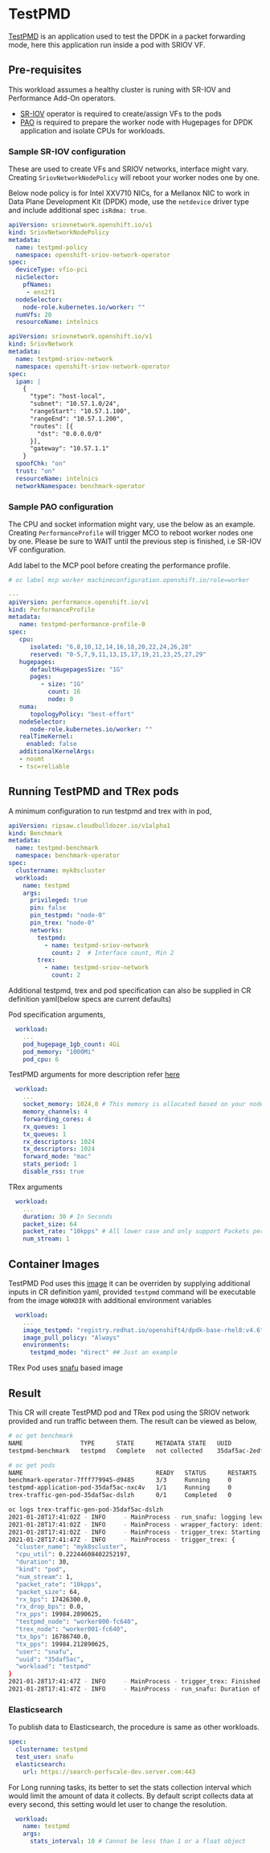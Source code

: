 # TestPMD 

[TestPMD](https://doc.dpdk.org/guides/testpmd_app_ug/index.html) is an application  used to test the DPDK in a packet forwarding mode, here this application run inside a pod with SRIOV VF.

## Pre-requisites

This workload assumes a healthy cluster is runing with SR-IOV and Performance Add-On operators. 

* [SR-IOV](https://docs.openshift.com/container-platform/4.6/networking/hardware_networks/installing-sriov-operator.html) operator is required to create/assign VFs to the pods
* [PAO](https://docs.openshift.com/container-platform/4.6/scalability_and_performance/cnf-performance-addon-operator-for-low-latency-nodes.html) is required to prepare the worker node with Hugepages for DPDK application and isolate CPUs for workloads. 

### Sample SR-IOV configuration

These are used to create VFs and SRIOV networks, interface might vary. Creating `SriovNetworkNodePolicy` will reboot your worker nodes one by one.

Below node policy is for Intel XXV710 NICs, for a Mellanox NIC to work in Data Plane Development Kit (DPDK) mode, use the `netdevice` driver type and include additional spec `isRdma: true`.

```yaml
apiVersion: sriovnetwork.openshift.io/v1
kind: SriovNetworkNodePolicy
metadata:
  name: testpmd-policy
  namespace: openshift-sriov-network-operator
spec:
  deviceType: vfio-pci
  nicSelector:
    pfNames:
     - ens2f1
  nodeSelector:
    node-role.kubernetes.io/worker: ""
  numVfs: 20
  resourceName: intelnics
```

```yaml
apiVersion: sriovnetwork.openshift.io/v1
kind: SriovNetwork
metadata:
  name: testpmd-sriov-network
  namespace: openshift-sriov-network-operator
spec:
  ipam: |
    {
      "type": "host-local",
      "subnet": "10.57.1.0/24",
      "rangeStart": "10.57.1.100",
      "rangeEnd": "10.57.1.200",
      "routes": [{
        "dst": "0.0.0.0/0"
      }],
      "gateway": "10.57.1.1"
    }
  spoofChk: "on"
  trust: "on"
  resourceName: intelnics
  networkNamespace: benchmark-operator

```

### Sample PAO configuration

The CPU and socket information might vary, use the below as an example. Creating `PerformanceProfile` will trigger MCO to reboot worker nodes one by one.
Please be sure to WAIT until the previous step is finished, i.e SR-IOV VF configuration. 

Add label to the MCP pool before creating the performance profile.
```sh
# oc label mcp worker machineconfiguration.openshift.io/role=worker
```

```yaml
---
apiVersion: performance.openshift.io/v1
kind: PerformanceProfile
metadata:
   name: testpmd-performance-profile-0
spec:
   cpu:
      isolated: "6,8,10,12,14,16,18,20,22,24,26,28"
      reserved: "0-5,7,9,11,13,15,17,19,21,23,25,27,29"
   hugepages:
      defaultHugepagesSize: "1G"
      pages:
         - size: "1G"
           count: 16
           node: 0
   numa:
      topologyPolicy: "best-effort"
   nodeSelector:
      node-role.kubernetes.io/worker: ""
   realTimeKernel:
     enabled: false
   additionalKernelArgs:
   - nosmt
   - tsc=reliable
```

## Running TestPMD and TRex pods

A minimum configuration to run testpmd and trex with in pod, 

```yaml
apiVersion: ripsaw.cloudbulldozer.io/v1alpha1
kind: Benchmark
metadata:
  name: testpmd-benchmark
  namespace: benchmark-operator
spec:
  clustername: myk8scluster
  workload:
    name: testpmd
    args:
      privileged: true
      pin: false
      pin_testpmd: "node-0"      
      pin_trex: "node-0"      
      networks:
        testpmd:
          - name: testpmd-sriov-network
            count: 2  # Interface count, Min 2
        trex:
          - name: testpmd-sriov-network
            count: 2
```

Additional testpmd, trex and pod specification can also be supplied in CR definition yaml(below specs are current defaults)


Pod specification arguments,
```yaml
  workload:
    ...
    pod_hugepage_1gb_count: 4Gi 
    pod_memory: "1000Mi"
    pod_cpu: 6
```

TestPMD arguments for more description refer [here](https://manpages.debian.org/experimental/dpdk/testpmd.1.en.html)
```yaml
  workload:
    ...
    socket_memory: 1024,0 # This memory is allocated based on your node hugepage allocation, ex. for NUMA 0.
    memory_channels: 4
    forwarding_cores: 4
    rx_queues: 1
    tx_queues: 1
    rx_descriptors: 1024
    tx_descriptors: 1024
    forward_mode: "mac"
    stats_period: 1
    disable_rss: true 
```

TRex arguments 
```yaml
  workload:
    ...
    duration: 30 # In Seconds
    packet_size: 64
    packet_rate: "10kpps" # All lower case and only support Packets per seconds
    num_stream: 1
```

## Container Images

TestPMD Pod uses this [image](https://catalog.redhat.com/software/containers/openshift4/dpdk-base-rhel8/5e32be6cdd19c77896004a41?container-tabs=dockerfile&tag=latest&push_date=1610346978000)
it can be overriden by supplying additional inputs in CR definition yaml, provided `testpmd` command will be executable from the image `WORKDIR` with additional environment variables

```yaml
  workload:
    ...
    image_testpmd: "registry.redhat.io/openshift4/dpdk-base-rhel8:v4.6"
    image_pull_policy: "Always"
    environments:
      testpmd_mode: "direct" ## Just an example
```

TRex Pod uses [snafu](https://quay.io/repository/cloud-bulldozer/trex) based image

## Result

This CR will create TestPMD pod and TRex pod using the SRIOV network provided and run traffic between them. The result can be viewed as below,

```sh
# oc get benchmark 
NAME                TYPE      STATE      METADATA STATE   UUID                                   AGE
testpmd-benchmark   testpmd   Complete   not collected    35daf5ac-2edf-5e34-a6cc-17fcda055937   4m36s

# oc get pods
NAME                                     READY   STATUS      RESTARTS   AGE
benchmark-operator-7fff779945-d9485      3/3     Running     0          4m16s
testpmd-application-pod-35daf5ac-nxc4v   1/1     Running     0          2m41s
trex-traffic-gen-pod-35daf5ac-dslzh      0/1     Completed   0          2m20s

oc logs trex-traffic-gen-pod-35daf5ac-dslzh
2021-01-28T17:41:02Z - INFO     - MainProcess - run_snafu: logging level is INFO
2021-01-28T17:41:02Z - INFO     - MainProcess - wrapper_factory: identified trex as the benchmark wrapper
2021-01-28T17:41:02Z - INFO     - MainProcess - trigger_trex: Starting TRex Traffic Generator..
2021-01-28T17:41:47Z - INFO     - MainProcess - trigger_trex: {
  "cluster_name": "myk8scluster",
  "cpu_util": 0.22244608402252197,
  "duration": 30,
  "kind": "pod",
  "num_stream": 1,
  "packet_rate": "10kpps",
  "packet_size": 64,
  "rx_bps": 17426300.0,
  "rx_drop_bps": 0.0,
  "rx_pps": 19984.2890625,
  "testpmd_node": "worker000-fc640",
  "trex_node": "worker001-fc640",
  "tx_bps": 16786740.0,
  "tx_pps": 19984.212890625,
  "user": "snafu",
  "uuid": "35daf5ac",
  "workload": "testpmd"
}
2021-01-28T17:41:47Z - INFO     - MainProcess - trigger_trex: Finished Generating traffic..
2021-01-28T17:41:47Z - INFO     - MainProcess - run_snafu: Duration of execution - 0:00:45, with total size of 240 bytes
```

### Elasticsearch

To publish data to Elasticsearch, the procedure is same as other workloads. 

```yaml
spec:
  clustername: testpmd
  test_user: snafu
  elasticsearch:
    url: https://search-perfscale-dev.server.com:443
```

For Long running tasks, its better to set the stats collection interval which would limit the amount of data it collects.
By default script collects data at every second, this setting would let user to change the resolution.

```yaml
  workload:
    name: testpmd
    args:
      stats_interval: 10 # Cannot be less than 1 or a float object
```
